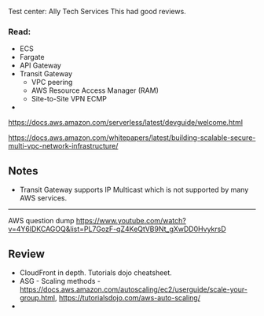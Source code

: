 Test center: Ally Tech Services
This had good reviews.

### Read:
- ECS
- Fargate
- API Gateway
- Transit Gateway
	- VPC peering
	- AWS Resource Access Manager (RAM)
	- Site-to-Site VPN ECMP
- 


https://docs.aws.amazon.com/serverless/latest/devguide/welcome.html

https://docs.aws.amazon.com/whitepapers/latest/building-scalable-secure-multi-vpc-network-infrastructure/


## Notes
- Transit Gateway supports IP Multicast which is not supported by many AWS services.


---
AWS question dump
https://www.youtube.com/watch?v=4Y6lDKCAGOQ&list=PL7GozF-qZ4KeQtVB9Nt_gXwDD0HvykrsD


## Review
- CloudFront in depth. Tutorials dojo cheatsheet.
- ASG - Scaling methods - https://docs.aws.amazon.com/autoscaling/ec2/userguide/scale-your-group.html, https://tutorialsdojo.com/aws-auto-scaling/
- 